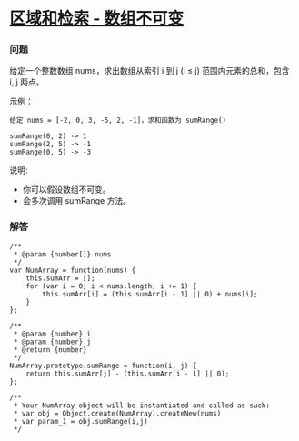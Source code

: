 # [区域和检索 - 数组不可变](https://leetcode-cn.com/problems/range-sum-query-immutable)

### 问题

给定一个整数数组  nums，求出数组从索引 i 到 j  (i ≤ j) 范围内元素的总和，包含 i,  j 两点。

示例：

```
给定 nums = [-2, 0, 3, -5, 2, -1]，求和函数为 sumRange()

sumRange(0, 2) -> 1
sumRange(2, 5) -> -1
sumRange(0, 5) -> -3
```
说明:

* 你可以假设数组不可变。
* 会多次调用 sumRange 方法。

### 解答

```
/**
 * @param {number[]} nums
 */
var NumArray = function(nums) {
    this.sumArr = [];
    for (var i = 0; i < nums.length; i += 1) {
        this.sumArr[i] = (this.sumArr[i - 1] || 0) + nums[i];
    }
};

/**
 * @param {number} i
 * @param {number} j
 * @return {number}
 */
NumArray.prototype.sumRange = function(i, j) {
    return this.sumArr[j] - (this.sumArr[i - 1] || 0);
};

/**
 * Your NumArray object will be instantiated and called as such:
 * var obj = Object.create(NumArray).createNew(nums)
 * var param_1 = obj.sumRange(i,j)
 */
```